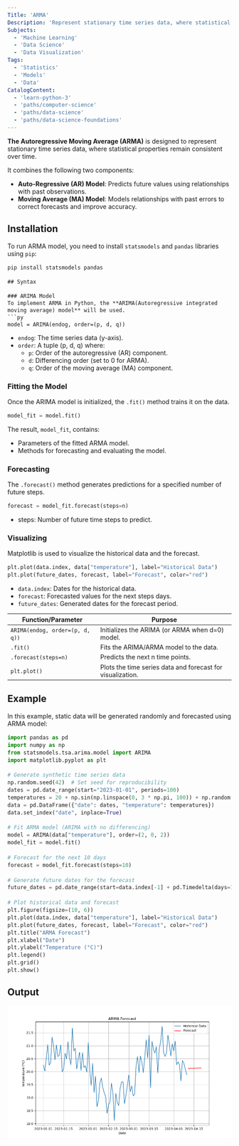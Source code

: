 ```yaml
---
Title: 'ARMA'
Description: 'Represent stationary time series data, where statistical properties remain consistent over time.'
Subjects:
  - 'Machine Learning'
  - 'Data Science'
  - 'Data Visualization'
Tags:
  - 'Statistics'
  - 'Models'
  - 'Data'
CatalogContent:
  - 'learn-python-3'
  - 'paths/computer-science'
  - 'paths/data-science'
  - 'paths/data-science-foundations'
---
```


**The Autoregressive Moving Average (ARMA)** is designed to represent stationary time series data, where statistical properties remain consistent over time.

It combines the following two components:
  - **Auto-Regressive (AR) Model**: Predicts future values using relationships with past observations.
  - **Moving Average (MA) Model**: Models relationships with past errors to correct forecasts and improve accuracy.

## Installation
To run ARMA model, you need to install `statsmodels` and `pandas` libraries using `pip`:
```shell
pip install statsmodels pandas

## Syntax

### ARIMA Model
To implement ARMA in Python, the **ARIMA(Autoregressive integrated moving average) model** will be used.
```py
model = ARIMA(endog, order=(p, d, q))
```
- `endog`: The time series data (y-axis).
- `order`: A tuple (p, d, q) where:
  - `p`: Order of the autoregressive (AR) component.
  - `d`: Differencing order (set to 0 for ARMA).
  - `q`: Order of the moving average (MA) component.
### Fitting the Model
Once the ARIMA model is initialized, the `.fit()` method trains it on the data.
```py
model_fit = model.fit()
```
The result, `model_fit`, contains:

- Parameters of the fitted ARMA model.
- Methods for forecasting and evaluating the model.
### Forecasting
The `.forecast()` method generates predictions for a specified number of future steps.
```py
forecast = model_fit.forecast(steps=n)
```
- steps: Number of future time steps to predict.

### Visualizing
Matplotlib is used to visualize the historical data and the forecast.
```py
plt.plot(data.index, data["temperature"], label="Historical Data")
plt.plot(future_dates, forecast, label="Forecast", color="red")
```
- `data.index`: Dates for the historical data.
- `forecast`: Forecasted values for the next steps days.
- `future_dates`: Generated dates for the forecast period.

| Function/Parameter | Purpose |
| --- | --- |
| `ARIMA(endog, order=(p, d, q))`	| Initializes the ARIMA (or ARMA when d=0) model. |
| `.fit()`| Fits the ARIMA/ARMA model to the data. |
| `.forecast(steps=n)` | Predicts the next n time points. |
| `plt.plot()`	| Plots the time series data and forecast for visualization.| 

## Example
In this example, static data will be generated randomly and forecasted using ARMA model:
```py
import pandas as pd
import numpy as np
from statsmodels.tsa.arima.model import ARIMA
import matplotlib.pyplot as plt

# Generate synthetic time series data
np.random.seed(42)  # Set seed for reproducibility
dates = pd.date_range(start="2023-01-01", periods=100)
temperatures = 20 + np.sin(np.linspace(0, 3 * np.pi, 100)) + np.random.normal(0, 0.5, 100)
data = pd.DataFrame({"date": dates, "temperature": temperatures})
data.set_index("date", inplace=True)

# Fit ARMA model (ARIMA with no differencing)
model = ARIMA(data["temperature"], order=(2, 0, 2))
model_fit = model.fit()

# Forecast for the next 10 days
forecast = model_fit.forecast(steps=10)

# Generate future dates for the forecast
future_dates = pd.date_range(start=data.index[-1] + pd.Timedelta(days=1), periods=10)

# Plot historical data and forecast
plt.figure(figsize=(10, 6))
plt.plot(data.index, data["temperature"], label="Historical Data")
plt.plot(future_dates, forecast, label="Forecast", color="red")
plt.title("ARMA Forecast")
plt.xlabel("Date")
plt.ylabel("Temperature (°C)")
plt.legend()
plt.grid()
plt.show()
```
## Output
![ARMA Forecast](https://raw.githubusercontent.com/Codecademy/docs/main/media/arma-forecast-example.png)